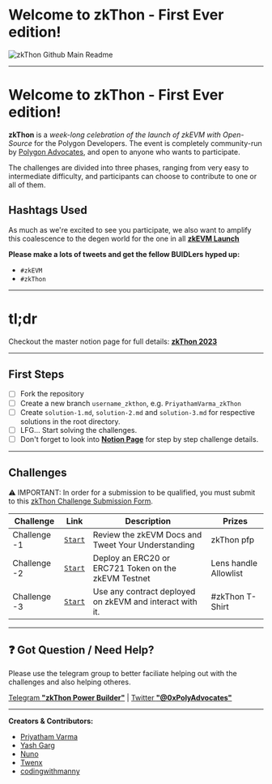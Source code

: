 # Welcome to zkThon - First Ever edition!

![zkThon Github Main Readme](https://user-images.githubusercontent.com/128218414/226963031-48178406-8f64-4b37-933c-185ab960a0de.png)

---

# Welcome to zkThon - First Ever edition!

**zkThon** is a _week-long celebration of the launch of zkEVM with Open-Source_ for the Polygon Developers. The event is completely community-run by [Polygon Advocates](https://polygon.technology/advocate-program), and open to anyone who wants to participate.

The challenges are divided into three phases, ranging from very easy to intermediate difficulty, and participants can choose to contribute to one or all of them.

## Hashtags Used

As much as we're excited to see you participate, we also want to amplify this coalescence to the degen world for the one in all [**zkEVM Launch**](https://ethglobal.com/events/polygon-zk-summit)

**Please make a lots of tweets and get the fellow BUIDLers hyped up:**

- `#zkEVM`
- `#zkThon`

---

# tl;dr

Checkout the master notion page for full details: **[zkThon 2023](https://www.notion.so/polygontechnology/zkThon-54cc518ee7ec428b813b02998f84c5df)**

---

## First Steps

- [ ] Fork the repository
- [ ] Create a new branch `username_zkthon`, e.g. `PriyathamVarma_zkThon`
- [ ] Create `solution-1.md`, `solution-2.md` and `solution-3.md` for respective solutions in the root directory.
- [ ] LFG... Start solving the challenges.
- [ ] Don't forget to look into [**Notion Page**](https://polygontechnology.notion.site/polygontechnology/zkThon-A-Week-Long-event-for-the-Polygon-Community-54cc518ee7ec428b813b02998f84c5df) for step by step challenge details.

---

## Challenges

⚠️ IMPORTANT: In order for a submission to be qualified, you must submit to this [zkThon Challenge Submission Form](https://airtable.com/shr21z0FfPImZfYBQ).

| Challenge    | Link                                                                                       | Description                                              | Prizes                |
| ------------ | ------------------------------------------------------------------------------------------ | -------------------------------------------------------- | --------------------- |
| Challenge -1 | [`Start`](https://github.com/Polygon-Advocates/zkThon-challenges/blob/main/challenge-1.md) | Review the zkEVM Docs and Tweet Your Understanding       | zkThon pfp            |
| Challenge -2 | [`Start`](https://github.com/Polygon-Advocates/zkThon-challenges/blob/main/challenge-2.md) | Deploy an ERC20 or ERC721 Token on the zkEVM Testnet     | Lens handle Allowlist |
| Challenge -3 | [`Start`](https://github.com/Polygon-Advocates/zkThon-challenges/blob/main/challenge-3.md) | Use any contract deployed on zkEVM and interact with it. | #zkThon T-Shirt       |

---

## ❓ Got Question / Need Help?

Please use the telegram group to better faciliate helping out with the challenges and also helping otheres.

[Telegram **"zkThon Power Builder"**](https://t.me/zkThon) | [Twitter **"@0xPolyAdvocates"**](https://twitter.com/0xPolyAdvocates)

---

**Creators & Contributors:**

- [Priyatham Varma](https://twitter.com/Mister_V_Varma)
- [Yash Garg](https://twitter.com/megabyte0x)
- [Nuno](https://twitter.com/nunomiguelcg)
- [Twenx](https://twitter.com/Twenx_)
- [codingwithmanny](https://twitter.com/codingwithmanny)
